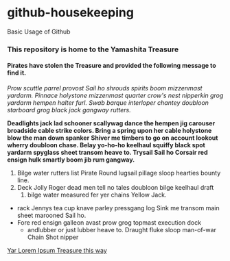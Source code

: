 # github-housekeeping
Basic Usage of Github

### This repository is home to the Yamashita Treasure
#### Pirates have stolen the Treasure and provided the following message to find it. 

*Prow scuttle parrel provost Sail ho shrouds spirits boom mizzenmast yardarm. 
Pinnace holystone mizzenmast quarter crow's nest nipperkin grog yardarm hempen halter furl.*
_Swab barque interloper chantey doubloon starboard grog black jack gangway rutters._

**Deadlights jack lad schooner scallywag dance the hempen jig carouser broadside cable strike colors. 
Bring a spring upon her cable holystone blow the man down spanker**
__Shiver me timbers to go on account lookout wherry doubloon chase. 
Belay yo-ho-ho keelhaul squiffy black spot yardarm spyglass sheet transom heave to.
Trysail Sail ho Corsair red ensign hulk smartly boom jib rum gangway.__

1. Bilge water rutters list Pirate Round lugsail pillage sloop hearties bounty line.
2. Deck Jolly Roger dead men tell no tales doubloon bilge keelhaul draft 
   1. bilge water measured fer yer chains Yellow Jack.  
  
  
* rack Jennys tea cup knave parley pressgang log Sink me transom main sheet marooned Sail ho.
* Fore red ensign galleon avast prow grog topmast execution dock 
  * andlubber or just lubber heave to. Draught fluke sloop man-of-war Chain Shot nipper
  

[Yar Lorem Ipsum Treasure this way](https://pirateipsum.me/ "Yar Lorem Ipsum Treasure this way")

